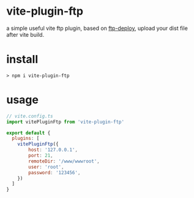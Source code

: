 # vite-plugin-ftp
a simple useful vite ftp plugin, based on [ftp-deploy](https://github.com/simonh1000/ftp-deploy), upload your dist file after vite build.

# install
```
> npm i vite-plugin-ftp
```

# usage

```js
// vite.config.ts
import vitePluginFtp from 'vite-plugin-ftp'

export default {
  plugins: [
    vitePluginFtp({
        host: '127.0.0.1',
        port: 21,
        remoteDir: '/www/wwwroot',
        user: 'root',
        password: '123456',
    })
  ]
}
```